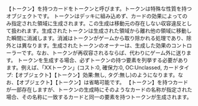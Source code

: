【トークン】を持つカードをトークンと呼びます。トークンは特殊な性質を持つオブジェクトです。
トークンはデッキに組み込めず、カードの効果によってのみ指定された領域に生成されます。この生成は移動元の存在しない収容違反として扱われます。生成されたトークンは生成された領域から離れ他の領域に移動した瞬間に消滅します。消滅はトークンがゲームから取り除かれる処理であり、除外とは異なります。生成されたトークンのオーナーは、生成した効果のコントローラーです。なお、トークンが再収容されるならば、代わりにゲーム外に送ります。
トークンを生成する場合、必ずトークンの持つ要素を列挙する必要があります。例えば、「XXトークン」(コスト:0, 確保力:0, OC:Unclassed, カードタイプ:【オブジェクト】【トークン】効果:無し, タグ:無し)のようになります。なお、【オブジェクト】【トークン】は省略可能です。
【トークン】を持つカードが一部存在しますが、トークンの生成時にそのようなカードの名称が指定された場合、その名称に一致するカードと同一の要素を持つトークンが生成されます。